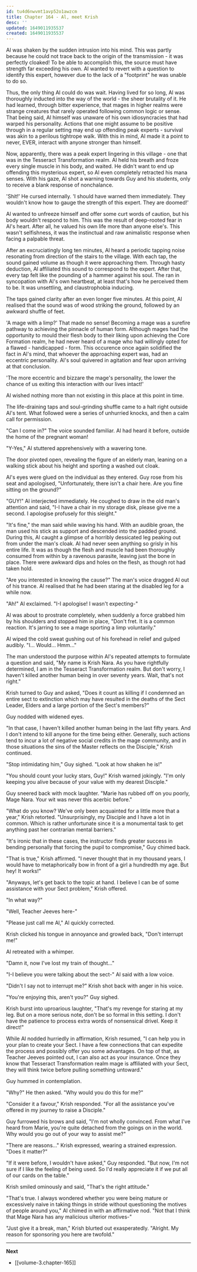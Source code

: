 ```yaml
---
id: tu4d6nwvmt1avp52o1awzcm
title: Chapter 164 - Al, meet Krish
desc: ''
updated: 1649011935537
created: 1649011935537
---
```


Al was shaken by the sudden intrusion into his mind. This was partly because he could not trace back to the origin of the transmission - it was perfectly cloaked! To be able to accomplish this, the source must have strength far exceeding his own. Al wanted to revert with a question to identify this expert, however due to the lack of a "footprint" he was unable to do so.

Thus, the only thing Al could do was wait. Having lived for so long, Al was thoroughly inducted into the way of the world - the sheer brutality of it. He had learned, through bitter experience, that mages in higher realms were strange creatures that rarely operated following common logic or sense. That being said, Al himself was unaware of his own idiosyncracies that had warped his personality. Actions that one might assume to be positive through in a regular setting may end up offending peak experts - survival was akin to a perilous tightrope walk. With this in mind, Al made it a point to never, EVER, interact with anyone stronger than himself.  

Now, apparently, there was a peak expert lingering in this village - one that was in the Tesseract Transformation realm. Al held his breath and froze every single muscle in his body, and waited. He didn't want to end up offending this mysterious expert, so Al even completely retracted his mana senses. With his gaze, Al shot a warning towards Guy and his students, only to receive a blank response of nonchalance.

'Shit!' He cursed internally. 'I should have warned them immediately. They wouldn't know how to gauge the strength of this expert. They are doomed!'

Al wanted to unfreeze himself and offer some curt words of caution, but his body wouldn't respond to him. This was the result of deep-rooted fear in Al's heart. After all, he valued his own life more than anyone else's. This wasn't selfishness, it was the instinctual and raw animalistic response when facing a palpable threat.

After an excruciatingly long ten minutes, Al heard a periodic tapping noise resonating from direction of the stairs to the village. With each tap, the sound gained volume as though it were approaching them. Through hasty deduction, Al affiliated this sound to correspond to the expert. After that, every tap felt like the pounding of a hammer against his soul. The ran in syncopation with Al's own heartbeat, at least that's how he perceived them to be. It was unsettling, and claustrophobia inducing.

The taps gained clarity after an even longer five minutes. At this point, Al realised that the sound was of wood striking the ground, followed by an awkward shuffle of feet.

'A mage with a limp?' That made no sense! Becoming a mage was a surefire pathway to achieving the pinnacle of human form. Although mages had the opportunity to mould their flesh body to their liking upon achieving the Core Formation realm, he had never heard of a mage who had willingly opted for a flawed - handicapped - form. This occurence once again solidified the fact in Al's mind, that whoever the approaching expert was, had an eccentric personality. Al's soul quivered in agitation and fear upon arriving at that conclusion.

'The more eccentric and bizzare the mage's personality, the lower the chance of us exiting this interaction with our lives intact!'

Al wished nothing more than not existing in this place at this point in time.

The life-draining taps and soul-grinding shuffle came to a halt right outside Al's tent. What followed were a series of unhurried knocks, and then a calm call for permission.

"Can I come in?" The voice sounded familiar. Al had heard it before, outside the home of the pregnant woman!

"Y-Yes," Al stuttered apprehensively with a wavering tone.

The door pivoted open, revealing the figure of an elderly man, leaning on a walking stick about his height and sporting a washed out cloak.

Al's eyes were glued on the individual as they entered. Guy rose from his seat and apologised, "Unfortunately, there isn't a chair here. Are you fine sitting on the ground?"

"GUY!" Al interjected immediately. He coughed to draw in the old man's attention and said, "I-I have a chair in my storage disk, please give me a second. I apologise profusely for this sleight."

"It's fine," the man said while waving his hand. With an audible groan, the man used his stick as support and descended into the padded ground. During this, Al caught a glimpse of a horribly dessicated leg peaking out from under the man's cloak. Al had never seen anything so grisly in his entire life. It was as though the flesh and muscle had been thoroughly consumed from within by a ravenous parasite, leaving just the bone in place. There were awkward dips and holes on the flesh, as though rot had taken hold.

"Are you interested in knowing the cause?" The man's voice dragged Al out of his trance. Al realised that he had been staring at the disabled leg for a while now.

"Ah!" Al exclaimed. "I-I apologise! I wasn't expecting-"

Al was about to prostrate completely, when suddenly a force grabbed him by his shoulders and stopped him in place, "Don't fret. It is a common reaction. It's jarring to see a mage sporting a limp voluntarily." 

Al wiped the cold sweat gushing out of his forehead in relief and gulped audibly. "I... Would... Hmm..."

The man understood the purpose within Al's repeated attempts to formulate a question and said, "My name is Krish Nara. As you have rightfully determined, I am in the Tesseract Transformation realm. But don't worry, I haven't killed another human being in over seventy years. Wait, that's not right."

Krish turned to Guy and asked, "Does it count as killing if I condemned an entire sect to extinction which may have resulted in the deaths of the Sect Leader, Elders and a large portion of the Sect's members?"

Guy nodded with widened eyes.

"In that case, I haven't killed another human being in the last fifty years. And I don't intend to kill anyone for the time being either. Generally, such actions tend to incur a lot of negative social credits in the mage community, and in those situations the sins of the Master reflects on the Disciple," Krish continued.

"Stop intimidating him," Guy sighed. "Look at how shaken he is!"

"You should count your lucky stars, Guy!" Krish warned jokingly. "I'm only keeping you alive because of your value with my dearest Disciple."

Guy sneered back with mock laughter. "Marie has rubbed off on you poorly, Mage Nara. Your wit was never this acerbic before."

"What do you know? We've only been acquainted for a little more that a year," Krish retorted. "Unsurprisingly, my Disciple and I have a lot in common. Which is rather unfortunate since it is a monumental task to get anything past her contrarian mental barriers."

"It's ironic that in these cases, the instructor finds greater success in bending personally that forcing the pupil to compromise," Guy chimed back.

"That is true," Krish affirmed. "I never thought that in my thousand years, I would have to metaphorically bow in front of a girl a hundredth my age. But hey! It works!"

"Anyways, let's get back to the topic at hand. I believe I can be of some assistance with your Sect problem," Krish offered.

"In what way?"

"Well, Teacher Jeeves here-"

"Please just call me Al," Al quickly corrected.

Krish clicked his tongue in annoyance and growled back, "Don't interrupt me!"

Al retreated with a whimper.

"Damn it, now I've lost my train of thought..."

"I-I believe you were talking about the sect-" Al said with a low voice.

"Didn't I say not to interrupt me?" Krish shot back with anger in his voice.

"You're enjoying this, aren't you?" Guy sighed.

Krish burst into uproarious laughter, "That's my revenge for staring at my leg. But on a more serious note, don't be so formal in this setting. I don't have the patience to process extra words of nonsensical drivel. Keep it direct!"

While Al nodded hurriedly in affirmation, Krish resumed, "I can help you in your plan to create your Sect. I have a few connections that can expedite the process and possibly offer you some advantages. On top of that, as Teacher Jeeves pointed out, I can also act as your insurance. Once they know that Tesseract Transformation realm mage is affiliated with your Sect, they will think twice before pulling something untoward."

Guy hummed in contemplation.

"Why?" He then asked. "Why would you do this for me?"

"Consider it a favour," Krish responded. "For all the assistance you've offered in my journey to raise a Disciple."

Guy furrowed his brows and said, "I'm not wholly convinced. From what I've heard from Marie, you're quite detached from the goings on in the world. Why would you go out of your way to assist me?"

"There are reasons..." Krish expressed, wearing a strained expression. "Does it matter?"

"If it were before, I wouldn't have asked," Guy responded. "But now, I'm not sure if I like the feeling of being used. So I'd really appreciate it if we put all of our cards on the table."

Krish smiled ominously and said, "That's the right attitude."

"That's true. I always wondered whether you were being mature or excessively naive in taking things in stride without questioning the motives of people around you," Al chimed in with an affirmative nod. "Not that I think that Mage Nara has any malicious ulterior motives-"

"Just give it a break, man," Krish blurted out exasperatedly. "Alright. My reason for sponsoring you here are twofold."

____

**Next**
* [[volume-3.chapter-165]]